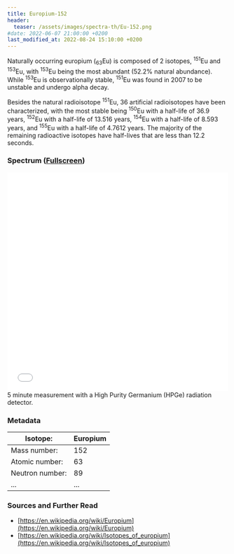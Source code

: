 ```yaml
---
title: Europium-152
header:
  teaser: /assets/images/spectra-th/Eu-152.png
#date: 2022-06-07 21:00:00 +0200
last_modified_at: 2022-08-24 15:10:00 +0200
---
```


Naturally occurring europium (<sub>63</sub>Eu) is composed of 2 isotopes, <sup>151</sup>Eu and <sup>153</sup>Eu, with <sup>153</sup>Eu being the most abundant (52.2% natural abundance). While <sup>153</sup>Eu is observationally stable, <sup>151</sup>Eu was found in 2007 to be unstable and undergo alpha decay.

Besides the natural radioisotope <sup>151</sup>Eu, 36 artificial radioisotopes have been characterized, with the most stable being <sup>150</sup>Eu with a half-life of 36.9 years, <sup>152</sup>Eu with a half-life of 13.516 years, <sup>154</sup>Eu with a half-life of 8.593 years, and <sup>155</sup>Eu with a half-life of 4.7612 years. The majority of the remaining radioactive isotopes have half-lives that are less than 12.2 seconds.

### Spectrum ([Fullscreen](/assets/spectra/Eu-152.html))

<iframe width="100%" height="500" src="/assets/spectra/Eu-152.html" title="Eu-152 gamma spectrum" frameborder="0" allowfullscreen></iframe>
5 minute measurement with a High Purity Germanium (HPGe) radiation detector.

### Metadata

| Isotope:        | Europium |
| --------------- | -------- |
| Mass number:    | 152      |
| Atomic number:  | 63       |
| Neutron number: | 89       |
| ...             | ...      |

### Sources and Further Read

- [https://en.wikipedia.org/wiki/Europium](https://en.wikipedia.org/wiki/Europium)
- [https://en.wikipedia.org/wiki/Isotopes_of_europium](https://en.wikipedia.org/wiki/Isotopes_of_europium)

